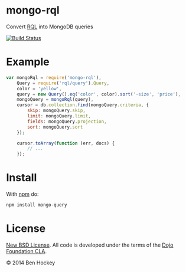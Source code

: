 # mongo-rql

Convert [RQL](https://github.com/persvr/rql) into MongoDB queries

[![Build
Status](https://travis-ci.org/neonstalwart/mongo-rql.svg?branch=master)](https://travis-ci.org/neonstalwart/mongo-rql)

# Example

```js
var mongoRql = require('mongo-rql'),
	Query = require('rql/query').Query,
	color = 'yellow',
	query = new Query().eq('color', color).sort('-size', 'price'),
	mongoQuery = mongoRql(query),
	cursor = db.collection.find(mongoQuery.criteria, {
		skip: mongoQuery.skip,
		limit: mongoQuery.limit,
		fields: mongoQuery.projection,
		sort: mongoQuery.sort
	});

	cursor.toArray(function (err, docs) {
		// ...
	});
```

# Install

With [npm](https://npmjs.org/package/npm) do:

```sh
npm install mongo-query
```

# License

[New BSD License](LICENSE). All code is developed under the terms of the [Dojo Foundation CLA](http://dojofoundation.org/about/cla).

© 2014 Ben Hockey

